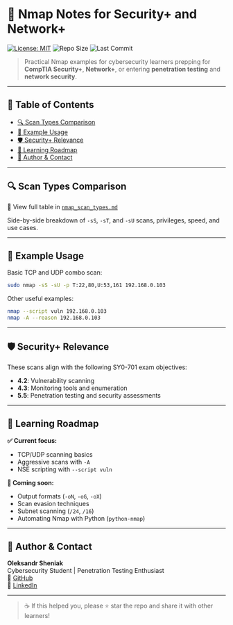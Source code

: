 # 📡 Nmap Notes for Security+ and Network+

[![License: MIT](https://img.shields.io/badge/License-MIT-blue.svg)](LICENSE)
![Repo Size](https://img.shields.io/github/repo-size/sheniaks/nmap-notes)
![Last Commit](https://img.shields.io/github/last-commit/sheniaks/nmap-notes)

> Practical Nmap examples for cybersecurity learners prepping for **CompTIA Security+**, **Network+**, or entering **penetration testing** and **network security**.

---

## 🧭 Table of Contents

- [🔍 Scan Types Comparison](./nmap_scan_types.md)
- [🧪 Example Usage](#example-usage)
- [🛡️ Security+ Relevance](#security-relevance)
- [🚀 Learning Roadmap](#learning-roadmap)
- [👤 Author & Contact](#author--contact)

---

## 🔍 Scan Types Comparison

📄 View full table in [`nmap_scan_types.md`](./nmap_scan_types.md)

Side-by-side breakdown of `-sS`, `-sT`, and `-sU` scans, privileges, speed, and use cases.

---

## 🧪 Example Usage

Basic TCP and UDP combo scan:

```bash
sudo nmap -sS -sU -p T:22,80,U:53,161 192.168.0.103
```

Other useful examples:

```bash
nmap --script vuln 192.168.0.103
nmap -A --reason 192.168.0.103
```

---

## 🛡️ Security+ Relevance

These scans align with the following SY0-701 exam objectives:

- **4.2**: Vulnerability scanning
- **4.3**: Monitoring tools and enumeration
- **5.5**: Penetration testing and security assessments

---

## 🚀 Learning Roadmap

**✅ Current focus:**

- TCP/UDP scanning basics
- Aggressive scans with `-A`
- NSE scripting with `--script vuln`

**📌 Coming soon:**

- Output formats (`-oN`, `-oG`, `-oX`)
- Scan evasion techniques
- Subnet scanning (`/24`, `/16`)
- Automating Nmap with Python (`python-nmap`)

---

## 👤 Author & Contact

**Oleksandr Sheniak**  
Cybersecurity Student | Penetration Testing Enthusiast  
🔗 [GitHub](https://github.com/sheniaks)  
🔗 [LinkedIn](https://ca.linkedin.com/in/sheniaks)

---

> ☕️ If this helped you, please ⭐ star the repo and share it with other learners!
